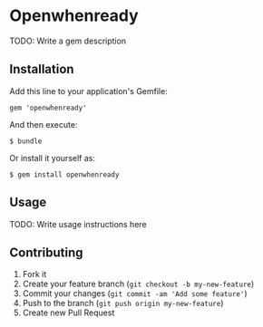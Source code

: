 # Openwhenready

TODO: Write a gem description

## Installation

Add this line to your application's Gemfile:

    gem 'openwhenready'

And then execute:

    $ bundle

Or install it yourself as:

    $ gem install openwhenready

## Usage

TODO: Write usage instructions here

## Contributing

1. Fork it
2. Create your feature branch (`git checkout -b my-new-feature`)
3. Commit your changes (`git commit -am 'Add some feature'`)
4. Push to the branch (`git push origin my-new-feature`)
5. Create new Pull Request
